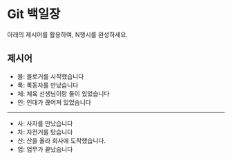 # Git 백일장
아래의 제시어를 활용하여, N행시를 완성하세요.

## 제시어
- 블: 블로거를 시작했습니다
- 록: 록동자를 만났습니다
- 체: 체육 선생님이랑 둘이 있었습니다
- 인: 인대가 끊어져 있었습니다

---
- 사: 사자를 만났습니다
- 차: 자전거를 탔습니다
- 산: 산을 올라 회사에 도착했습니다.
- 업: 업무가 끝났습니다
